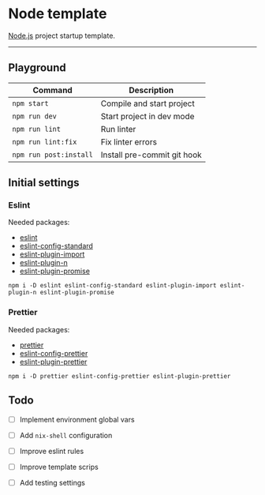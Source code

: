 # Node template
[Node.js](https://nodejs.org/en/) project startup template.

----

## Playground

| Command | Description |
| ------- | ----------- |
| `npm start` | Compile and start project |
| `npm run dev` | Start project in dev mode |
| `npm run lint` | Run linter |
| `npm run lint:fix` | Fix linter errors |
| `npm run post:install` | Install pre-commit git hook |

## Initial settings

### Eslint

Needed packages:

- [eslint](https://eslint.org/)
- [eslint-config-standard](https://github.com/standard/eslint-config-standard)
- [eslint-plugin-import](https://github.com/import-js/eslint-plugin-import)
- [eslint-plugin-n](https://github.com/eslint-community/eslint-plugin-n#readme)
- [eslint-plugin-promise](https://github.com/eslint-community/eslint-plugin-promise)

`npm i -D eslint eslint-config-standard eslint-plugin-import eslint-plugin-n eslint-plugin-promise`

### Prettier

Needed packages:

- [prettier](https://prettier.io/)
- [eslint-config-prettier](https://github.com/prettier/eslint-config-prettier)
- [eslint-plugin-prettier](https://github.com/prettier/eslint-plugin-prettier)

`npm i -D prettier eslint-config-prettier eslint-plugin-prettier`

## Todo

- [ ] Implement environment global vars
- [ ] Add `nix-shell` configuration
- [ ] Improve eslint rules
- [ ] Improve template scrips
- [ ] Add testing settings

